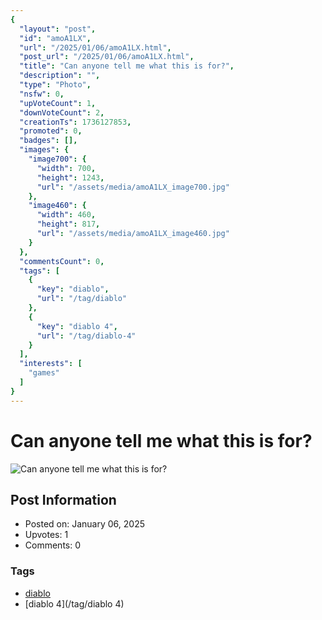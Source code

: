 ```yaml
---
{
  "layout": "post",
  "id": "amoA1LX",
  "url": "/2025/01/06/amoA1LX.html",
  "post_url": "/2025/01/06/amoA1LX.html",
  "title": "Can anyone tell me what this is for?",
  "description": "",
  "type": "Photo",
  "nsfw": 0,
  "upVoteCount": 1,
  "downVoteCount": 2,
  "creationTs": 1736127853,
  "promoted": 0,
  "badges": [],
  "images": {
    "image700": {
      "width": 700,
      "height": 1243,
      "url": "/assets/media/amoA1LX_image700.jpg"
    },
    "image460": {
      "width": 460,
      "height": 817,
      "url": "/assets/media/amoA1LX_image460.jpg"
    }
  },
  "commentsCount": 0,
  "tags": [
    {
      "key": "diablo",
      "url": "/tag/diablo"
    },
    {
      "key": "diablo 4",
      "url": "/tag/diablo-4"
    }
  ],
  "interests": [
    "games"
  ]
}
---
```


# Can anyone tell me what this is for?

![Can anyone tell me what this is for?](/assets/media/amoA1LX_image700.jpg)

## Post Information

- Posted on: January 06, 2025
- Upvotes: 1
- Comments: 0

### Tags

- [diablo](/tag/diablo)
- [diablo 4](/tag/diablo 4)
